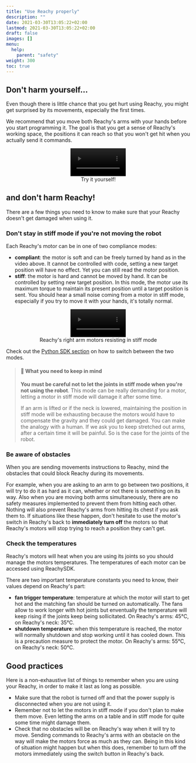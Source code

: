 ```yaml
---
title: "Use Reachy properly"
description: ""
date: 2021-03-30T13:05:22+02:00
lastmod: 2021-03-30T13:05:22+02:00
draft: false
images: []
menu:
  help:
    parent: "safety"
weight: 300
toc: true
---
```


## Don't harm yourself...

Even though there is little chance that you get hurt using Reachy, you might get surprised by its movements, especially the first times. 

We recommend that you move both Reachy's arms with your hands before you start programming it. The goal is that you get a sense of Reachy's working space, the positions it can reach so that you won't get hit when you actually send it commands.

<p align="center">
    <video controls="controls" width="30%" autoplay loop>
    <source type="video/mp4" src="movement_compliant.mp4"></source>
    <source type="video/webm" src="movement_compliant.webm"></source>
    </video>
    <br>
    Try it yourself!
</p>


## and don't harm Reachy!

There are a few things you need to know to make sure that your Reachy doesn't get damaged when using it.

### Don't stay in stiff mode if you're not moving the robot

Each Reachy's motor can be in one of two compliance modes:
* **compliant**: the motor is soft and can be freely turned by hand as in the video above.
It cannot be controlled with code, setting a new target position will have no effect. Yet you can still read the motor position.
* **stiff**: the motor is hard and cannot be moved by hand. It can be controlled by setting new target position. In this mode, the motor use its maximum torque to maintain its present position until a target position is sent. You should hear a small noise coming from a motor in stiff mode, especially if you try to move it with your hands, it's totally normal.

<p align="center">
    <video controls="controls" width="30%" autoplay loop>
    <source type="video/mp4" src="stiff.mp4"></source>
    <source type="video/webm" src="stiff.webm"></source>
    </video>
    <br>
    Reachy's right arm motors resisting in stiff mode
</p>

Check out the [Python SDK section](https://pollen-robotics.github.io/reachy-2021-docs/sdk/first-moves/arm/#from-the-joints) on how to switch between the two modes.


> #### :rotating_light: What you need to keep in mind
> **You must be careful not to let the joints in stiff mode when you're not using the robot**. This mode can be really demanding for a motor, letting a motor in stiff mode will damage it after some time.
>
> If an arm is lifted or if the neck is lowered, maintaining the position in stiff mode will be exhausting because the motors would have to compensate the gravity and they could get damaged.
> You can make the analogy with a human. If we ask you to keep stretched out arms, after a certain time it will be painful. So is the case for the joints of the robot.

### Be aware of obstacles

When you are sending movements instructions to Reachy, mind the obstacles that could block Reachy during its movements.

For example, when you are asking to an arm to go between two positions, it will try to do it as hard as it can, whether or not there is something on its way. Also when you are moving both arms simultaneously, there are no safety measures implemented to prevent them from hitting each other.
Nothing will also prevent Reachy's arms from hitting its chest if you ask them to.
If situations like these happen, don't hesitate to use the motor's switch in Reachy's back to **immediately turn off** the motors so that Reachy's motors will stop trying to reach a position they can't get.

### Check the temperatures

Reachy's motors will heat when you are using its joints so you should manage the motors temperatures.
The temperatures of each motor can be accessed using ReachySDK.

There are two important temperature constants you need to know, their values depend on Reachy's part:
* **fan trigger temperature**: temperature at which the motor will start to get hot and the matching fan should be turned on automatically. The fans allow to work longer with hot joints but enventually the temperature will keep rising if the joints keep being sollicitated. On Reachy's arms: 45°C, on Reachy's neck: 35°C.
* **shutdown temperature**: when this temperature is reached, the motor will normally shutdown and stop working until it has cooled down. This is a precaution measure to protect the motor. On Reachy's arms: 55°C, on Reachy's neck: 50°C.


## Good practices
Here is a non-exhaustive list of things to remember when you are using your Reachy, in order to make it last as long as possible.

- Make sure that the robot is turned off and that the power supply is disconnected when you are not using it.
- Remember not to let the motors in stiff mode if you don't plan to make them move. Even letting the arms on a table and in stiff mode for quite some time might damage them. 
- Check that no obstacles will be on Reachy's way when it will try to move. Sending commands to Reachy's arms with an obstacle on the way will make the motors force as much as they can. Being in this kind of situation might happen but when this does, remember to turn off the motors immediately using the switch button in Reachy's back.
